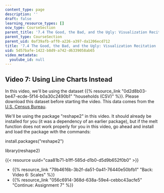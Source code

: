 ```yaml
---
content_type: page
description: ''
draft: false
learning_resource_types: []
ocw_type: CourseSection
parent_title: '7.4 The Good, the Bad, and the Ugly: Visualization Recitation  (Recitation)'
parent_type: CourseSection
parent_uid: 0af39afb-aff0-a226-a397-da1206ecd712
title: '7.4 The Good, the Bad, and the Ugly: Visualization Recitation  (Recitation)'
uid: 5d57bafe-1422-b8d9-a742-d6339058ab65
video_metadata:
  youtube_id: null
---
```

## Video 7: Using Line Charts Instead

In this video, we'll be using the dataset {{% resource_link "0d2d8b03-be47-ecde-5f14-b0a30c2490b1" "households (CSV)" %}}. Please download this dataset before starting the video. This data comes from the [U.S. Census Bureau](http://www.census.gov/).

We'll be using the package "reshape2" in this video. It should already be installed for you (it was a dependency of an earlier package), but if the melt function does not work properly for you in this video, go ahead and install and load the package with the commands:

install.packages("reshape2")

library(reshape2)

{{< resource uuid="caa81b71-b1ff-585d-d1b0-d5d9b652f0b0" >}}

- {{% resource_link "79b4616b-3b2f-da51-0a41-76440e50bfb1" "Back: Video 6: Scales" %}}
- {{% resource_link "056c6914-368d-638a-59e4-cebbc43acfe5" "Continue: Assignment 7" %}}